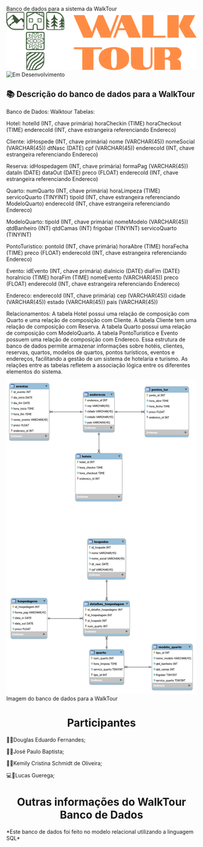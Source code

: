 Banco de dados para a sistema da WalkTour
    ![WalkTour](https://github.com/WalkTourDJKL/WalkTourDB/blob/main/logo.png)
    ![Em Desenvolvimento](https://img.shields.io/badge/Status-Em%20Desenvolvimento-blue)
## 📚 Descrição do banco de dados para a WalkTour
<p align="Left">
Banco de Dados: Walktour
Tabelas:
<p align="Left">  
Hotel:
hotelId (INT, chave primária)
horaCheckin (TIME)
horaCheckout (TIME)
enderecoId (INT, chave estrangeira referenciando Endereco)
</p>
<p align="Left">
Cliente:
idHospede (INT, chave primária)
nome (VARCHAR(45))
nomeSocial (VARCHAR(45))
dtNasc (DATE)
cpf (VARCHAR(45))
enderecoId (INT, chave estrangeira referenciando Endereco)
</p>
<p align="Left">
Reserva:
idHospedagem (INT, chave primária)
formaPag (VARCHAR(45))
dataIn (DATE)
dataOut (DATE)
preco (FLOAT)
enderecoId (INT, chave estrangeira referenciando Endereco)
</p>
<p align="Left">
Quarto:
numQuarto (INT, chave primária)
horaLimpeza (TIME)
servicoQuarto (TINYINT)
tipoId (INT, chave estrangeira referenciando ModeloQuarto)
enderecoId (INT, chave estrangeira referenciando Endereco)
</p>
<p align="Left">    
ModeloQuarto:
tipoId (INT, chave primária)
nomeModelo (VARCHAR(45))
qtdBanheiro (INT)
qtdCamas (INT)
frigobar (TINYINT)
servicoQuarto (TINYINT)
</p>
<p align="Left">    
PontoTuristico:
pontoId (INT, chave primária)
horaAbre (TIME)
horaFecha (TIME)
preco (FLOAT)
enderecoId (INT, chave estrangeira referenciando Endereco)
</p>
<p align="Left">    
Evento:
idEvento (INT, chave primária)
diaInicio (DATE)
diaFim (DATE)
horaInicio (TIME)
horaFim (TIME)
nomeEvento (VARCHAR(45))
preco (FLOAT)
enderecoId (INT, chave estrangeira referenciando Endereco)
</p>
<p align="Left">
Endereco:
enderecoId (INT, chave primária)
cep (VARCHAR(45))
cidade (VARCHAR(45))
estado (VARCHAR(45))
pais (VARCHAR(45))
</p>
<p align="Left">
Relacionamentos:
A tabela Hotel possui uma relação de composição com Quarto e uma relação de composição com Cliente.
A tabela Cliente tem uma relação de composição com Reserva.
A tabela Quarto possui uma relação de composição com ModeloQuarto.
A tabela PontoTuristico e Evento possuem uma relação de composição com Endereco.
Essa estrutura de banco de dados permite armazenar informações sobre hotéis, clientes, reservas, quartos, modelos de quartos, pontos turísticos, eventos e endereços, facilitando a gestão de um sistema de hotelaria e turismo. As relações entre as tabelas refletem a associação lógica entre os diferentes elementos do sistema.
</p>
</p>

![ImageOfDataBase](https://raw.githubusercontent.com/WalkTourDJKL/WalkTourDB/main/img_der_WalkTourDB.png)Imagem do banco de dados para a WalkTour
<h1 align="center">
    <a>
        Participantes
    </a>
</h1>
<p align="Left">
    👨‍💻Douglas Eduardo Fernandes;
</p>
<p align="Left">
    👨‍💻José Paulo Baptista;
</p>
<p align="Left">
    👩‍💻Kemily Cristina Schmidt de Oliveira;
</p>
<p align="Left">
    💻🐒Lucas Guerega;
</p>
<h1 align="center">
    <a>
        Outras informações do WalkTour Banco de Dados
    </a>
</h1>
<p align="Left">
    *Este banco de dados foi feito no modelo relacional utilizando a linguagem SQL*
</p>
